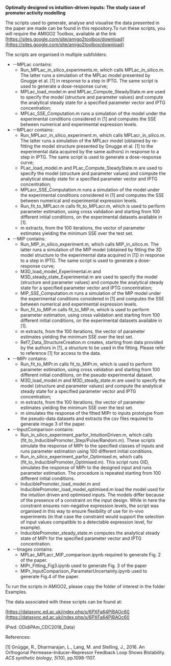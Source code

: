 **Optimally designed vs intuition-driven inputs: The study case of promoter activity modelling**


The scripts used to generate, analyse and visualise the data presented in the paper are made can be found in this repository.To run these scripts, you will require the AMIGO2 Toolbox, available at the link [https://sites.google.com/site/amigo2toolbox/download](https://sites.google.com/site/amigo2toolbox/download)

The scripts are organised in multiple subfolders:

- --MPLac contains:
  - Run\_MPLac\_in\_silico\_experiments.m, which calls MPLac\_in\_silico.m. The latter runs a simulation of the MPLac model presented by Gnugge et al. [1] in response to a step in IPTG. The same script is used to generate a dose-response curve;
  - MPLac\_load\_model.m and MPLac\_Compute\_SteadyState.m are used to specify the model (structure and parameter values) and compute the analytical steady state for a specified parameter vector and IPTG concentration;
  - MPLac\_SSE\_Computation.m runs a simulation of the model under the experimental conditions considered in [1] and computes the SSE between numerical and experimental expression levels.
- --MPLacr contains:
  - Run\_MPLacr\_in\_silico\_experiment.m, which calls MPLacr\_in\_silico.m. The latter runs a simulation of the MPLacr model (obtained by re-fitting the model structure presented by Gnugge et al. [1]  to the experimental data acquired by the same authors) in response to a step in IPTG. The same script is used to generate a dose-response curve;
  - PLac\_load\_model.m and PLac\_Compute\_SteadyState.m are used to specify the model (structure and parameter values) and compute the analytical steady state for a specified parameter vector and IPTG concentration;
  - MPLacr\_SSE\_Computation.m runs a simulation of the model under the experimental conditions considered in [1] and computes the SSE between numerical and experimental expression levels.
  - Run\_fit\_to\_MPLacr.m calls fit\_to\_MPLacr.m, which is used to perform parameter estimation, using cross validation and starting from 100 different initial conditions, on the experimental datasets available in [1].
  - m extracts, from the 100 iterations, the vector of parameter estimates yielding the minimum SSE over the test set.
- --MIP contains:
  - Run\_MIP\_in\_silico\_experiment.m, which calls MIP\_in\_silico.m. The latter runs a simulation of the MIP model (obtained by fitting the 3D model structure to the experimental data acquired in [1]) in response to a step in IPTG. The same script is used to generate a dose-response curve;
  - M3D\_load\_model\_Experimental.m and M3D\_steady\_state\_Experimental.m are used to specify the model (structure and parameter values) and compute the analytical steady state for a specified parameter vector and IPTG concentration;
  - MIP\_SSE\_Computation.m runs a simulation of the MIP model under the experimental conditions considered in [1] and computes the SSE between numerical and experimental expression levels.
  - Run\_fit\_to\_MIP.m calls fit\_to\_MIP.m, which is used to perform parameter estimation, using cross validation and starting from 100 different initial conditions, on the experimental datasets available in [1].
  - m extracts, from the 100 iterations, the vector of parameter estimates yielding the minimum SSE over the test set.
  - Ref7\_Data\_StructureCreation.m creates, starting from data provided by the authors in [1], a structure to be used in the fitting. Please refer to reference [1] for access to the data.
- --MIPr contains:
  - Run\_fit\_to\_MIPr.m calls fit\_to\_MIPr.m, which is used to perform parameter estimation, using cross validation and starting from 100 different initial conditions, on the pseudo experimental dataset.
  - M3D\_load\_model.m and M3D\_steady\_state.m are used to specify the model (structure and parameter values) and compute the analytical steady state for a specified parameter vector and IPTG concentration;
  - m extracts, from the 100 iterations, the vector of parameter estimates yielding the minimum SSE over the test set.
  - m simulates the response of the fitted MIPr to inputs prototype from the pseudo-data datasets and extracts the csv files required to generate image 3 of the paper.
- --InputComparison contains:
  - Run\_in\_silico\_experiment\_parfor\_IntuitionDriven.m, which calls (fit\_to\_InduciblePromoter\_Step/Pulse/Random.m). These scripts simulate the response of MIPr to the specified classes of inputs and runs parameter estimation using 100 different initial conditions.
  - Run\_in\_silico\_experiment\_parfor\_Optimised.m, which calls (fit\_to\_InduciblePromoter\_Optimised.m). This script runs OID, simulates the response of MIPr to the designed input and runs parameter estimation. The procedure is repeated starting from 100 different initial conditions.
  - InduciblePromoter\_load\_model.m and InduciblePromoter\_load\_model\_optimised.m load the model used for the intuition driven and optimised inputs. The models differ because of the presence of a constraint on the input design. While in here the constraint ensures non-negative expression levels, the script was organised in this way to ensure flexibility of use for in-vivo experiments (in that case the constraint would support the selection of input values compatible to a detectable expression level, for example).
  - InduciblePromoter\_steady\_state.m computes the analytical steady state of MIPr for the specified parameter vector and IPTG concentration.
- --Images contains:
  - MPLac\_MPLacr\_MIP\_comparison.ipynb required to generate Fig. 2 of the paper.
  - MIPr\_Fitting\_Fig3.ipynb used to generate Fig. 3 of the paper
  - MIPr\_InputComparison\_ParameterUncertainty.ipynb used to generate Fig.4 of the paper.

To run the scripts in AMIGO2, please copy the folder of interest in the folder Examples.

The data associated with these scripts can be found at:

[https://datasync.ed.ac.uk/index.php/s/6PXFa64PjBAOc6I](https://datasync.ed.ac.uk/index.php/s/6PXFa64PjBAOc6I)

(Pwd: ODidiPAm\_CDC2018\_Data)

References:

[1] Gnügge, R., Dharmarajan, L., Lang, M. and Stelling, J., 2016. An Orthogonal Permease–Inducer–Repressor Feedback Loop Shows Bistability. _ACS synthetic biology_, _5_(10), pp.1098-1107.
